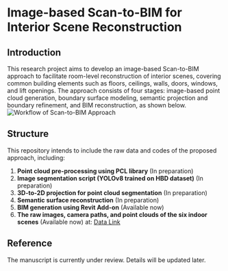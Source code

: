 # Image-based Scan-to-BIM for Interior Scene Reconstruction

## Introduction
This research project aims to develop an image-based Scan-to-BIM approach to facilitate room-level reconstruction of interior scenes, covering common building elements such as floors, ceilings, walls, doors, windows, and lift openings. The approach consists of four stages: image-based point cloud generation, boundary surface modeling, semantic projection and boundary refinement, and BIM reconstruction, as shown below.
![Workflow of Scan-to-BIM Approach](workflow.jpg "Scan-to-BIM Workflow")


## Structure
This repository intends to include the raw data and codes of the proposed approach, including:
1. **Point cloud pre-processing using PCL library** (In preparation)
2. **Image segmentation script (YOLOv8 trained on HBD dataset)** (In preparation)
3. **3D-to-2D projection for point cloud segmentation** (In preparation)
4. **Semantic surface reconstruction** (In preparation)
5. **BIM generation using Revit Add-on** (Available now)
6. **The raw images, camera paths, and point clouds of the six indoor scenes** (Available now) at:
   [Data Link](https://uofmacau-my.sharepoint.com/:f:/g/personal/mowong_um_edu_mo/El6BNj1DOURAt5qup4r1pJsB8h00u47qTq6Sqg7Lz1Q3xg?e=aCOzPV)

## Reference
The manuscript is currently under review. Details will be updated later.
